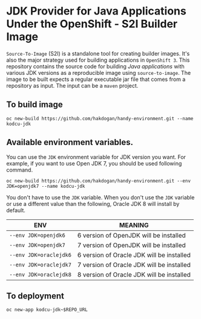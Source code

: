# JDK Provider for Java Applications Under the OpenShift - S2I Builder Image
  

`Source-To-Image` (S2I) is a standalone tool for creating builder images. It's also the major strategy used for building applications in `OpenShift 3`. This repository contains the source code for building _Java applications_ with various JDK versions as a reproducible image using `source-to-image`. The image to be built expects a regular executable jar file that comes from a repository as input. The input can be a `maven` project.


## To build image
```
oc new-build https://github.com/hakdogan/handy-environment.git --name kodcu-jdk
```


## Available environment variables.
You can use the `JDK` environment variable for JDK version you want. For example, if you want to use Open JDK 7, you should be used following command.

```
oc new-build https://github.com/hakdogan/handy-environment.git --env JDK=openjdk7 --name kodcu-jdk
```

You don't have to use the `JDK` variable. When you don't use the `JDK` variable or use a different value than the following, Oracle JDK 8 will install by default.

ENV | MEANING | 
--- | --- | 
`--env JDK=openjdk6` | 6 version of OpenJDK will be installed | 
`--env JDK=openjdk7` | 7 version of OpenJDK will be installed | 
`--env JDK=oraclejdk6` | 6 version of Oracle JDK will be installed |
`--env JDK=oraclejdk7` | 7 version of Oracle JDK will be installed |
`--env JDK=oraclejdk8` | 8 version of Oracle JDK will be installed |


## To deployment
```
oc new-app kodcu-jdk~$REPO_URL
```


